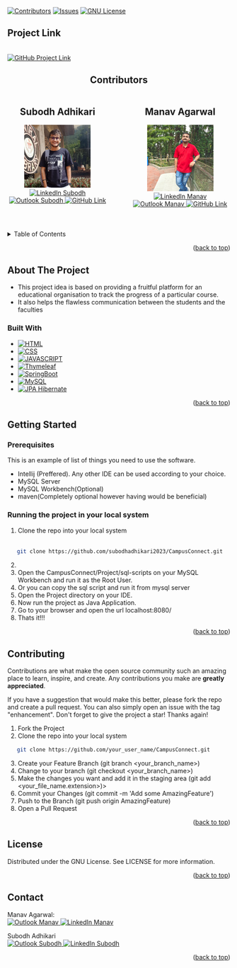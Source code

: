[![Contributors][contributors-shield]][contributors-url]
  [![Issues][issues-shield]][issues-url]
  [![GNU License][license-shield]][license-url]

<h2>Project Link</h2>
<br>
<a href="https://github.com/subodhadhikari2023/CampusConnect">
    <img src="https://img.shields.io/badge/GitHub-black?style=flat-square&logo=github" style="height:100; width:200" alt="GitHub Project Link" />
</a>



<br/>
<p style="text-align: center; font-weight: bold;">
   <h2 style="text-align:center"> Contributors</h2>
  </p>
<div style="display: flex; justify-content: space-between; flex-wrap: wrap;">

  <div style="text-align: center; flex: 1; min-width: 150px; max-width: 45%;">
    <h2>Subodh Adhikari</h2>
    <img src="./readmeImages/Subodh.jpeg" alt="Subodh" style="width: 100%; max-width: 150px; height: auto;">
    <br>
    <a href="https://www.linkedin.com/in/subodh-adhikari-4b811a296/">
      <img src="https://img.shields.io/badge/LinkedIn-blue?style=flat-square&logo=linkedin" alt="LinkedIn Subodh" />
    </a>
    <a href="mailto:subodhadhikari2023@outlook.com">
      <img src="https://img.shields.io/badge/Outlook-blue?style=flat-square&logo=microsoft-outlook" alt="Outlook Subodh" />
    </a>
    <a href="https://github.com/subodhadhikari2023/">
      <img src="https://img.shields.io/badge/GitHub-black?style=flat-square&logo=github" alt="GitHub Link" />
    </a>
  </div>

  <div style="text-align: center; flex: 1; min-width: 150px; max-width: 45%;">
    <h2>Manav Agarwal</h2>
    <img src="./readmeImages/Manav.jpeg" alt="Manav" style="width: 100%; max-width: 150px; height: auto;">
    <br>
    <a href="https://www.linkedin.com/in/manav-agarwal-8139b92b8/">
      <img src="https://img.shields.io/badge/LinkedIn-blue?style=flat-square&logo=linkedin" alt="LinkedIn Manav" />
    </a>
    <a href="mailto:manav9981@outlook.com">
      <img src="https://img.shields.io/badge/Outlook-blue?style=flat-square&logo=microsoft-outlook" alt="Outlook Manav" />
    </a>
    <a href="https://github.com/Manav355">
      <img src="https://img.shields.io/badge/GitHub-black?style=flat-square&logo=github" alt="GitHub Link" />
    </a>
  </div>

</div>


<br>
<br>
<br>


<details>
  <summary>Table of Contents</summary>
  <ol>
    <li>
      <a href="#about-the-project">About The Project</a>
      <ul>
        <li><a href="#built-with">Built With</a></li>
      </ul>
    </li>
    <li>
      <a href="#getting-started">Getting Started</a>
      <ul>
        <li><a href="#prerequisites">Prerequisites</a></li>
        <li><a href="#running-the-project-in-your-local-system">Running the project in your local system</a></li>
      </ul>
    </li>
    <li><a href="#contributing">Contributing</a></li>
    <li><a href="#license">License</a></li>
    <li><a href="#contact">Contact</a></li>
  </ol>
</details>

<p align="right">(<a href="#readme-top">back to top</a>)</p>



<!-- ABOUT THE PROJECT -->
## About The Project


- This project idea is based on providing a fruitful platform for an educational organisation to track the progress of a particular course.
- It also helps the flawless communication between the students and the faculties  



### Built With


* [![HTML][HTML.js]][HTML-url]
* [![CSS][CSS.js]][CSS-url]
* [![JAVASCRIPT][Javascript.js]][Javascript-url]
* [![Thymeleaf][Thymeleaf.js]][Thymeleaf-url]
* [![SpringBoot][SpringBoot6.js]][SpringBoot6-url]
* [![MySQL][MySQL.js]][MySQL-url]
* [![JPA Hibernate][JPA.com]][JPA-url]

<p align="right">(<a href="#readme-top">back to top</a>)</p>




## Getting Started

### Prerequisites

This is an example of  list of things you need to use the software.
- Intellij (Preffered). Any other IDE can be used according to your choice.
- MySQL Server
- MySQL Workbench(Optional)
- maven(Completely optional however having would be beneficial)

### Running the project in your local system

1. Clone the repo into your local system
   
```bash

   git clone https://github.com/subodhadhikari2023/CampusConnect.git
```
2. 
3. Open the CampusConnect/Project/sql-scripts on your MySQL Workbench and run it as the Root User.
4. Or you can copy the sql script and run it from mysql server
5. Open the Project directory on your IDE.
6. Now run the project as Java Application.
7. Go to your browser and open the url localhost:8080/
8. Thats it!!!




<p align="right">(<a href="#readme-top">back to top</a>)</p>

<!-- CONTRIBUTING -->
## Contributing

Contributions are what make the open source community such an amazing place to learn, inspire, and create. Any contributions you make are **greatly appreciated**.

If you have a suggestion that would make this better, please fork the repo and create a pull request. You can also simply open an issue with the tag "enhancement".
Don't forget to give the project a star! Thanks again!

1. Fork the Project
2. Clone the repo into your local system
   
```bash
   git clone https://github.com/your_user_name/CampusConnect.git
```
3. Create your Feature Branch (git branch <your_branch_name>)
4. Change to your branch (git checkout <your_branch_name>)
5. Make the changes you want and add it in the staging area (git add <your_file_name.extension>)>
6. Commit your Changes (git commit -m 'Add some AmazingFeature')
7. Push to the Branch (git push origin AmazingFeature)
8. Open a Pull Request

<p align="right">(<a href="#readme-top">back to top</a>)</p>



<!-- LICENSE -->
## License

Distributed under the GNU License. See LICENSE for more information.

<p align="right">(<a href="#readme-top">back to top</a>)</p>



<!-- CONTACT -->
## Contact

Manav Agarwal: <br> <a href="mailto:manav9981@outlook.com">
        <img src="https://img.shields.io/badge/Outlook-blue?style=flat-square&logo=microsoft-outlook" alt="Outlook Manav" /></a><a href="https://www.linkedin.com/in/manav-agarwal-8139b92b8/">
        <img src="https://img.shields.io/badge/LinkedIn-blue?style=flat-square&logo=linkedin" alt="LinkedIn Manav" />
    </a>
        
        
Subodh Adhikari <br><a href="mailto:subodhadhikari2023@outlook.com">
        <img src="https://img.shields.io/badge/Outlook-blue?style=flat-square&logo=microsoft-outlook" alt="Outlook Subodh" />
        <a href="https://www.linkedin.com/in/subodh-adhikari-4b811a296/">
        <img src="https://img.shields.io/badge/LinkedIn-blue?style=flat-square&logo=linkedin" alt="LinkedIn Subodh" />
    </a>
<br>




<p align="right">(<a href="#readme-top">back to top</a>)</p>




[contributors-shield]: https://img.shields.io/github/contributors/subodhadhikari2023/CampusConnect?style=for-the-badge
[contributors-url]: https://github.com/subodhadhikari2023/CampusConnect/graphs/contributors
[issues-shield]: https://img.shields.io/github/issues/subodhadhikari2023/CampusConnect?style=for-the-badge
[issues-url]: https://github.com/subodhadhikari2023/CampusConnect/issues
[license-shield]: https://img.shields.io/badge/License-GPLv3-blue.svg
[license-url]: https://github.com/subodhadhikari2023/CampusConnect/blob/main/LICENSE



[product-screenshot]: images/screenshot.png
[HTML.js]: https://img.shields.io/badge/html5-E34F26?style=for-the-badge&logo=html5&logoColor=white
[HTML-url]:https://html.com/
[CSS.js]: https://img.shields.io/badge/css3-1572B6?style=for-the-badge&logo=css3&logoColor=white
[CSS-url]:https://css-tricks.com/
[Javascript.js]: https://img.shields.io/badge/javascript-F7DF1E?style=for-the-badge&logo=javascript&logoColor=black
[Javascript-url]:https://developer.mozilla.org/en-US/docs/Web/JavaScript
[Thymeleaf.js]: https://img.shields.io/badge/thymeleaf-005F0F?style=for-the-badge&logo=thymeleaf&logoColor=white
[Thymeleaf-url]: https://www.thymeleaf.org/
[SpringBoot6.js]: https://img.shields.io/badge/spring%20boot-6DB33F?style=for-the-badge&logo=springboot&logoColor=white
[SpringBoot6-url]:https://spring.io/projects/spring-boot
[MySQL.js]: https://img.shields.io/badge/MySQL-4479A1?style=for-the-badge&logo=mysql&logoColor=white
[MySQL-url]: https://www.mysql.com/
[JPA.com]:https://img.shields.io/badge/JPA_Hibernate-59666C?style=for-the-badge&logo=hibernate&logoColor=white
[JPA-url]:https://www.baeldung.com/learn-jpa-hibernate
